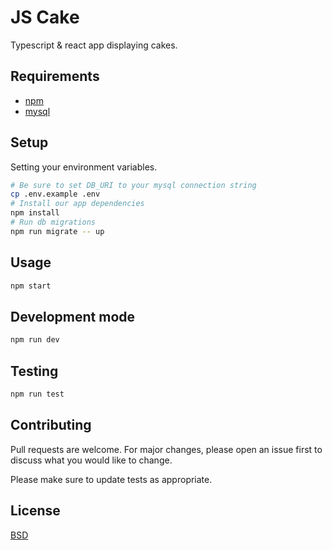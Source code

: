 # JS Cake

Typescript & react app displaying cakes.

## Requirements

- [npm](https://nodejs.org/en/)
- [mysql](https://www.mysql.com/)


## Setup

Setting your environment variables.

```bash
# Be sure to set DB_URI to your mysql connection string
cp .env.example .env
# Install our app dependencies
npm install
# Run db migrations
npm run migrate -- up
```

## Usage

```bash
npm start
```

## Development mode

```bash
npm run dev
```

## Testing

```bash
npm run test
```

## Contributing
Pull requests are welcome. For major changes, please open an issue first to discuss what you would like to change.

Please make sure to update tests as appropriate.

## License
[BSD](https://opensource.org/licenses/BSD-3-Clause/)
